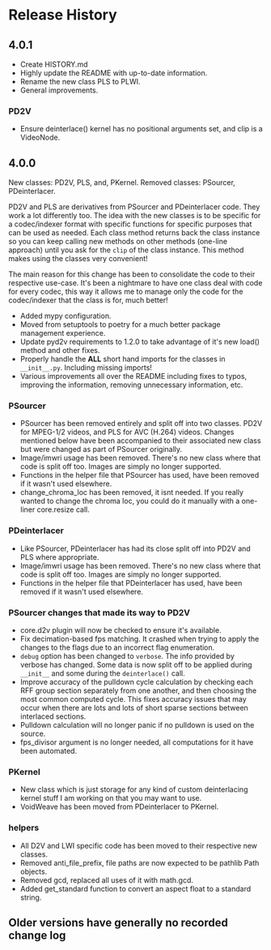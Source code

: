 # Release History

## 4.0.1

- Create HISTORY.md
- Highly update the README with up-to-date information.
- Rename the new class PLS to PLWI.
- General improvements.

### PD2V

- Ensure deinterlace() kernel has no positional arguments set, and clip is a VideoNode.

## 4.0.0

New classes: PD2V, PLS, and, PKernel.
Removed classes: PSourcer, PDeinterlacer.

PD2V and PLS are derivatives from PSourcer and PDeinterlacer code. They work a lot differently too. The idea with the
new classes is to be specific for a codec/indexer format with specific functions for specific purposes that can be
used as needed. Each class method returns back the class instance so you can keep calling new methods on other methods
(one-line approach) until you ask for the `clip` of the class instance. This method makes using the classes very
convenient!

The main reason for this change has been to consolidate the code to their respective use-case. It's been a nightmare
to have one class deal with code for every codec, this way it allows me to manage only the code for the codec/indexer
that the class is for, much better!

- Added mypy configuration.
- Moved from setuptools to poetry for a much better package management experience.
- Update pyd2v requirements to 1.2.0 to take advantage of it's new load() method and other fixes.
- Properly handle the __ALL__ short hand imports for the classes in `__init__.py`. Including missing imports!
- Various improvements all over the README including fixes to typos, improving the information, removing unnecessary
  information, etc.

### PSourcer

- PSourcer has been removed entirely and split off into two classes. PD2V for MPEG-1/2 videos, and PLS for AVC (H.264) videos. Changes mentioned below have been accompanied to their associated new class but were changed as part of PSourcer originally.
- Image/imwri usage has been removed. There's no new class where that code is split off too. Images are simply no longer supported.
- Functions in the helper file that PSourcer has used, have been removed if it wasn't used elsewhere.
- change_chroma_loc has been removed, it isnt needed. If you really wanted to change the chroma loc, you could do it manually with a one-liner core.resize call.

### PDeinterlacer

- Like PSourcer, PDeinterlacer has had its close split off into PD2V and PLS where appropriate.
- Image/imwri usage has been removed. There's no new class where that code is split off too. Images are simply no longer supported.
- Functions in the helper file that PDeinterlacer has used, have been removed if it wasn't used elsewhere.

### PSourcer changes that made its way to PD2V

- core.d2v plugin will now be checked to ensure it's available.
- Fix decimation-based fps matching. It crashed when trying to apply the changes to the flags due to an incorrect flag enumeration.
- `debug` option has been changed to `verbose`. The info provided by verbose has changed. Some data is now split off to be applied during `__init__` and some during the `deinterlace()` call.
- Improve accuracy of the pulldown cycle calculation by checking each RFF group section separately from one another, and then choosing the most common computed cycle. This fixes accuracy issues that may occur when there are lots and lots of short sparse sections between interlaced sections.
- Pulldown calculation will no longer panic if no pulldown is used on the source.
- fps_divisor argument is no longer needed, all computations for it have been automated.

### PKernel

- New class which is just storage for any kind of custom deinterlacing kernel stuff I am working on that you may want to use.
- VoidWeave has been moved from PDeinterlacer to PKernel.

### helpers

- All D2V and LWI specific code has been moved to their respective new classes.
- Removed anti_file_prefix, file paths are now expected to be pathlib Path objects.
- Removed gcd, replaced all uses of it with math.gcd.
- Added get_standard function to convert an aspect float to a standard string.

## Older versions have generally no recorded change log
